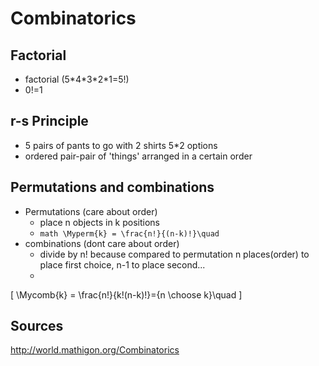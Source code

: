 # Combinatorics

## Factorial

* factorial (5\*4\*3\*2\*1=5!) 
* 0!=1

## r-s Principle

* 5 pairs of pants to go with 2 shirts 5*2 options
* ordered pair-pair of 'things' arranged in a certain order

## Permutations and combinations

* Permutations (care about order)
  * place n objects in k positions
  * ```math \Myperm{k} = \frac{n!}{(n-k)!}\quad ```
* combinations (dont care about order)
  * divide by n! because compared to permutation n places(order) to place first choice, n-1 to place second...
  *  
\[
\Mycomb{k} = \frac{n!}{k!(n-k)!}={n \choose k}\quad
\]



## Sources

http://world.mathigon.org/Combinatorics

